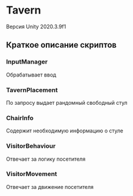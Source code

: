 # Tavern
Версия Unity 2020.3.9f1

## Краткое описание скриптов

### InputManager
Обрабатывает ввод

### TavernPlacement
По запросу выдает рандомный свободный стул

### ChairInfo
Содержит необходимую информацию о стуле

### VisitorBehaviour
Отвечает за логику посетителя

### VisitorMovement
Отвечает за движение посетителя
